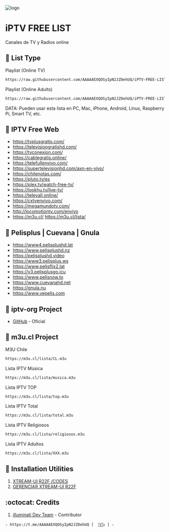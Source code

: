 ﻿![logo](https://cuarteldelmetal.com/wp-content/uploads/2023/04/Que-es-IPTV.webp)
 
# iPTV FREE LIST 
Canales de TV y Radios online

## :book: List Type

Playlist (Online TV)
```bash
https://raw.githubusercontent.com/AAAAAEXQOSyIpN2JZ0ehUQ/iPTV-FREE-LIST/master/iPTV-Free-List_TV.m3u
```

Playlist (Online Adults)
```bash
https://raw.githubusercontent.com/AAAAAEXQOSyIpN2JZ0ehUQ/iPTV-FREE-LIST/master/iPTV-Free-List_XXX.m3u
```
DATA: Pueden usar esta lista en PC, Mac, iPhone, Android, Linux, Raspberry Pi, Smart TV, etc.

## :book: IPTV Free Web
* https://tvplusgratis.com/
* https://televisiongratishd.com/
* https://tvconexion.com/
* https://cablegratis.online/
* https://telefullenvivo.com/
* https://supertelevisionhd.com/axn-en-vivo/
* https://chilenotas.com/
* https://pluto.tv/es
* https://plex.tv/watch-free-tv/
* https://lookhu.tv/live-tv/
* https://televall.online/
* https://cxtvenvivo.com/
* https://megamundotv.com/
* http://locomotiontv.com/envivo
* https://m3u.cl/ https://m3u.cl/lista/

## :book: Pelisplus | Cuevana | Gnula
* https://www4.pelisplushd.lat
* https://www.pelisplushd.nz
* https://pelisplushd.video
* https://www3.pelisplus.ws
* https://www.pelisflix2.lat
* https://v3.pelisplusgo.icu
* https://www.pelisnow.to
* https://www.cuevanahd.net
* https://gnula.nu
* https://www.vepelis.com

## :book: iptv-org Project
* [GitHub](https://github.com/iptv-org/iptv) - Oficial 

## :book: m3u.cl Project
M3U Chile
```bash
https://m3u.cl/lista/CL.m3u
```
Lista IPTV Música
```bash
https://m3u.cl/lista/musica.m3u
```
Lista IPTV TOP
```bash
https://m3u.cl/lista/top.m3u
```
Lista IPTV Total
```bash
https://m3u.cl/lista/total.m3u
```
Lista IPTV Religiosos
```bash
https://m3u.cl/lista/religiosos.m3u
```
Lista IPTV Adultos
```bash
https://m3u.cl/lista/XXX.m3u
```

## :book: Installation Utilities
1. [XTREAM-UI R22F /CODES](https://github.com/AAAAAEXQOSyIpN2JZ0ehUQ/iPTV-FREE-LIST/tree/master/Install/xtream-ui)
2. [GERENCIAR XTREAM-UI R22F](https://github.com/AAAAAEXQOSyIpN2JZ0ehUQ/iPTV-FREE-LIST/tree/master/Install/gestorextream-ui)

## :octocat: Credits
1. [illuminati Dev Team](https://t.me/AAAAAEXQOSyIpN2JZ0ehUQ) - Contributor 
```
☆ https://t.me/AAAAAEXQOSyIpN2JZ0ehUQ [  ⃘⃤꙰✰ ] ☆
```
